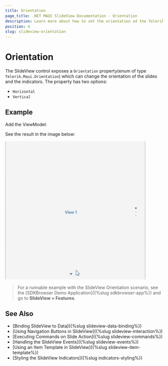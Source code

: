 ```yaml
---
title: Orientation
page_title: .NET MAUI SlideView Documentation - Orientation
description: Learn more about how to set the orientation od the Telerik UI for .NET MAUI SlideView control.
position: 4
slug: slideview-orientation
---
```


# Orientation 

The SlideView control exposes a `Orientation` property(enum of type `Telerik.Maui.Orientation`) which can change the orientation of the slides and the indicators. The property has two options:

* `Horizontal`
* `Vertical`

## Example

<snippet id='slideview-orientation-xaml' />

Add the ViewModel:

<snippet id='slideview-events-viewmodel' />

See the result in the image below:

![.NET MAUI SlideView IndicatorStyling](images/slideview-orientation.gif)

> For a runnable example with the SlideView Orientation scenario, see the [SDKBrowser Demo Application]({%slug sdkbrowser-app%}) and go to **SlideView > Features**.

## See Also

- [Binding SlideView to Data]({%slug slideview-data-binding%})
- [Using Navigation Buttons in SlideView]({%slug slideview-interaction%})
- [Executing Commands on Slide Action]({%slug slideview-commands%})
- [Handling the SlideView Events]({%slug slideview-events%})
- [Using an Item Template in SlideView]({%slug slideview-item-template%})
- [Styling the SlideView Indicators]({%slug indicators-styling%})
